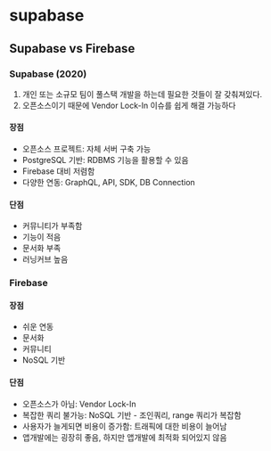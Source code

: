 # supabase

## Supabase vs Firebase

### Supabase (2020)

1. 개인 또는 소규모 팀이 풀스택 개발을 하는데 필요한 것들이 잘 갖춰져있다.
2. 오픈소스이기 때문에 Vendor Lock-In 이슈를 쉽게 해결 가능하다

#### 장점

- 오픈소스 프로젝트: 자체 서버 구축 가능
- PostgreSQL 기반: RDBMS 기능을 활용할 수 있음
- Firebase 대비 저렴함
- 다양한 연동: GraphQL, API, SDK, DB Connection

#### 단점

- 커뮤니티가 부족함
- 기능이 적음
- 문서화 부족
- 러닝커브 높음

### Firebase

#### 장점

- 쉬운 연동
- 문서화
- 커뮤니티
- NoSQL 기반

#### 단점

- 오픈소스가 아님: Vendor Lock-In
- 복잡한 쿼리 불가능: NoSQL 기반 - 조인쿼리, range 쿼리가 복잡함
- 사용자가 늘게되면 비용이 증가함: 트래픽에 대한 비용이 늘어남
- 앱개발에는 굉장히 좋음, 하지만 앱개발에 최적화 되어있지 않음
